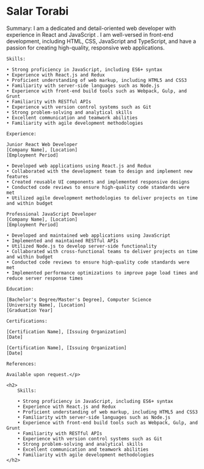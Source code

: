 <h1>Salar Torabi</h1>

<p>Summary:
    I am a dedicated and detail-oriented web developer with experience in React and JavaScript . 
    I am well-versed in front-end development, including HTML, CSS, JavaScript and TypeScript, and have a passion for creating high-quality, responsive web applications.
    
    Skills:
    
    • Strong proficiency in JavaScript, including ES6+ syntax
    • Experience with React.js and Redux
    • Proficient understanding of web markup, including HTML5 and CSS3
    • Familiarity with server-side languages such as Node.js
    • Experience with front-end build tools such as Webpack, Gulp, and Grunt
    • Familiarity with RESTful APIs
    • Experience with version control systems such as Git
    • Strong problem-solving and analytical skills
    • Excellent communication and teamwork abilities
    • Familiarity with agile development methodologies
    
    Experience:
    
    Junior React Web Developer
    [Company Name], [Location]
    [Employment Period]
    
    • Developed web applications using React.js and Redux
    • Collaborated with the development team to design and implement new features
    • Created reusable UI components and implemented responsive designs
    • Conducted code reviews to ensure high-quality code standards were met
    • Utilized agile development methodologies to deliver projects on time and within budget
    
    Professional JavaScript Developer
    [Company Name], [Location]
    [Employment Period]
    
    • Developed and maintained web applications using JavaScript
    • Implemented and maintained RESTful APIs
    • Utilized Node.js to develop server-side functionality
    • Collaborated with cross-functional teams to deliver projects on time and within budget
    • Conducted code reviews to ensure high-quality code standards were met
    • Implemented performance optimizations to improve page load times and reduce server response times
    
    Education:
    
    [Bachelor's Degree/Master's Degree], Computer Science
    [University Name], [Location]
    [Graduation Year]
    
    Certifications:
    
    [Certification Name], [Issuing Organization]
    [Date]
    
    [Certification Name], [Issuing Organization]
    [Date]
    
    References:
    
    Available upon request.</p>

    <h2> 
        Skills:
        
        • Strong proficiency in JavaScript, including ES6+ syntax
        • Experience with React.js and Redux
        • Proficient understanding of web markup, including HTML5 and CSS3
        • Familiarity with server-side languages such as Node.js
        • Experience with front-end build tools such as Webpack, Gulp, and Grunt
        • Familiarity with RESTful APIs
        • Experience with version control systems such as Git
        • Strong problem-solving and analytical skills
        • Excellent communication and teamwork abilities
        • Familiarity with agile development methodologies
    </h2>
